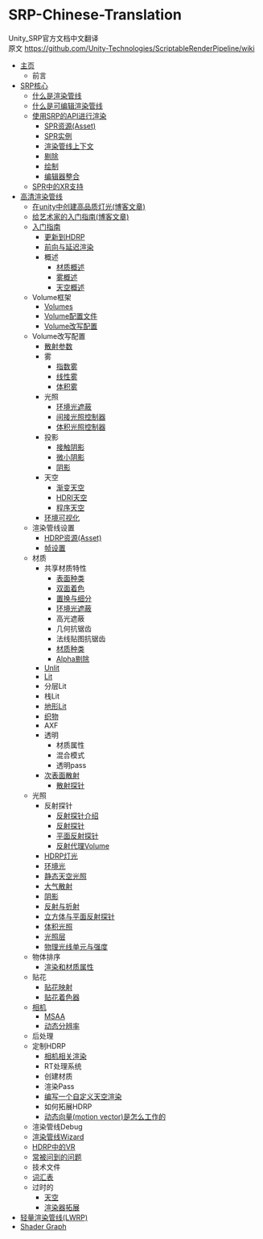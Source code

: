 # SRP-Chinese-Translation
Unity_SRP官方文档中文翻译 <br>
原文 <https://github.com/Unity-Technologies/ScriptableRenderPipeline/wiki>

* [主页](https://github.com/shenzhou05/SRP-Chinese-Translation/blob/master/Home.md)
  * 前言
* [SRP核心](https://github.com/shenzhou05/SRP-Chinese-Translation/blob/master/Core-SRP.md)
  * [什么是渲染管线](https://github.com/shenzhou05/SRP-Chinese-Translation/blob/master/High-Definition-Render-Pipeline-overview.md)
  * [什么是可编辑渲染管线](https://github.com/shenzhou05/SRP-Chinese-Translation/blob/master/What-is-a-Scriptable-Render-Pipeline.md)
  * [使用SRP的API进行渲染](https://github.com/shenzhou05/SRP-Chinese-Translation/blob/master/SRP-Overview.md)
    * [SPR资源(Asset)](https://github.com/shenzhou05/SRP-Chinese-Translation/blob/master/SRP-Asset.md)
    * [SPR实例](https://github.com/shenzhou05/SRP-Chinese-Translation/blob/master/SRP-Instance.md)
    * [渲染管线上下文](https://github.com/shenzhou05/SRP-Chinese-Translation/blob/master/SRP-Context.md)
    * [剔除](https://github.com/shenzhou05/SRP-Chinese-Translation/blob/master/SRP-Culling.md)
    * [绘制](https://github.com/shenzhou05/SRP-Chinese-Translation/blob/master/SRP-Drawing.md)
    * [编辑器整合](https://github.com/shenzhou05/SRP-Chinese-Translation/blob/master/SRP-Editor.md)
  * [SPR中的XR支持](https://github.com/shenzhou05/SRP-Chinese-Translation/blob/master/XR-for-SRP.md)
* [高清渲染管线](https://github.com/shenzhou05/SRP-Chinese-Translation/blob/master/High-Definition-Render-Pipeline-overview.md)
  * [在unity中创建高品质灯光(博客文章)](https://blogs.unity3d.com/2019/02/05/create-high-quality-light-fixtures-in-unity/)
  * [给艺术家的入门指南(博客文章)](https://blogs.unity3d.com/2018/09/24/the-high-definition-render-pipeline-getting-started-guide-for-artists/)
  * [入门指南](https://github.com/shenzhou05/SRP-Chinese-Translation/blob/master/Pages/HDRP/Getting-started-with-HDRP.md)
    * [更新到HDRP](https://github.com/shenzhou05/SRP-Chinese-Translation/blob/master/Pages/HDRP/Upgrading-to-HDRP.md)
    * [前向与延迟渲染](https://github.com/shenzhou05/SRP-Chinese-Translation/blob/master/Pages/HDRP/Forward-And-Deferred-Rendering.md)
    * 概述
      * [材质概述](https://github.com/shenzhou05/SRP-Chinese-Translation/blob/master/Pages/HDRP/Materials-Shaders-Overview.md)
      * [雾概述](https://github.com/shenzhou05/SRP-Chinese-Translation/blob/master/Pages/HDRP/Fog-Overview.md)
      * [天空概述](https://github.com/shenzhou05/SRP-Chinese-Translation/blob/master/Pages/HDRP/Sky-Overview.md)
  * Volume框架
    * [Volumes](https://github.com/shenzhou05/SRP-Chinese-Translation/blob/master/Pages/HDRP/Volumes.md)
    * [Volume配置文件](https://github.com/shenzhou05/SRP-Chinese-Translation/blob/master/Pages/HDRP/Volume-Profile.md)
    * [Volume改写配置](https://github.com/shenzhou05/SRP-Chinese-Translation/blob/master/Pages/HDRP/Volume-Overrides.md)
  * Volume改写配置
    * [散射参数](https://github.com/shenzhou05/SRP-Chinese-Translation/blob/master/Diffusion-Profile-Override.md)
    * 雾
      * [指数雾](https://github.com/shenzhou05/SRP-Chinese-Translation/blob/master/Exponential-Fog.md)
      * [线性雾](https://github.com/shenzhou05/SRP-Chinese-Translation/blob/master/Pages/HDRP/Linear-Fog.md)
      * [体积雾](https://github.com/shenzhou05/SRP-Chinese-Translation/blob/master/Pages/HDRP/Volumetric-Fog.md)
    * 光照
      * [环境光遮蔽](https://github.com/shenzhou05/SRP-Chinese-Translation/blob/master/Ambient-Occlusion-Override.md)
      * [间接光照控制器](https://github.com/shenzhou05/SRP-Chinese-Translation/blob/master/Pages/HDRP/Indirect-lighting-controller.md)
      * [体积光照控制器](https://github.com/shenzhou05/SRP-Chinese-Translation/blob/master/Pages/HDRP/Volumetric-Lighting-Controller.md)
    * 投影
      * [接触阴影](https://github.com/shenzhou05/SRP-Chinese-Translation/blob/master/Pages/HDRP/Contact-Shadows.md)
      * [微小阴影](https://github.com/shenzhou05/SRP-Chinese-Translation/blob/master/Micro-Shadows.md)
      * [阴影](https://github.com/shenzhou05/SRP-Chinese-Translation/blob/master/Pages/HDRP/HD-Shadow-Settings.md)
    * 天空
      * [渐变天空](https://github.com/shenzhou05/SRP-Chinese-Translation/blob/master/Pages/HDRP/Gradient-Sky.md)
      * [HDRI天空](https://github.com/shenzhou05/SRP-Chinese-Translation/blob/master/Pages/HDRP/HDRI-Sky.md)
      * [程序天空](https://github.com/shenzhou05/SRP-Chinese-Translation/blob/master/Pages/HDRP/Procedural-Sky.md)
    * [环境可视化](https://github.com/shenzhou05/SRP-Chinese-Translation/blob/master/Pages/HDRP/Visual-Environment.md)
  * 渲染管线设置
    * [HDRP资源(Asset)](https://github.com/shenzhou05/SRP-Chinese-Translation/blob/master/HDRP-Asset.md)
    * [帧设置](https://github.com/shenzhou05/SRP-Chinese-Translation/blob/master/Pages/HDRP/Frame-Settings.md)
  * 材质
    * 共享材质特性
      * [表面种类](https://github.com/shenzhou05/SRP-Chinese-Translation/blob/master/Pages/HDRP/Surface-Type.md)
      * [双面着色](https://github.com/shenzhou05/SRP-Chinese-Translation/blob/master/Pages/HDRP/Double-Sided.md)
      * [置换与细分](https://github.com/shenzhou05/SRP-Chinese-Translation/blob/master/Displacement-and-Tessellation.md)
      * [环境光遮蔽](https://github.com/shenzhou05/SRP-Chinese-Translation/blob/master/Pages/HDRP/Ambient-Occlusion.md)
      * 高光遮蔽
      * 几何抗锯齿
      * 法线贴图抗锯齿
      * [材质种类](https://github.com/shenzhou05/SRP-Chinese-Translation/blob/master/Pages/HDRP/Material-Type.md)
      * [Alpha剔除](https://github.com/shenzhou05/SRP-Chinese-Translation/blob/master/Pages/HDRP/Alpha-Clipping.md)
    * [Unlit](https://github.com/shenzhou05/SRP-Chinese-Translation/blob/master/Pages/HDRP/Unlit-Shader.md)
    * [Lit](https://github.com/shenzhou05/SRP-Chinese-Translation/blob/master/Pages/HDRP/Lit-Shader.md)
    * 分层Lit
    * 栈Lit
    * [地形Lit](https://github.com/shenzhou05/SRP-Chinese-Translation/blob/master/Terrain-Lit-Shader.md)
    * [织物](https://github.com/shenzhou05/SRP-Chinese-Translation/blob/master/Fabric.md)
    * AXF
    * 透明
      * 材质属性
      * 混合模式
      * 透明pass
    * [次表面散射](https://github.com/shenzhou05/SRP-Chinese-Translation/blob/master/Pages/HDRP/Subsurface-Scattering.md)
      * [散射探针](https://github.com/shenzhou05/SRP-Chinese-Translation/blob/master/Pages/HDRP/Diffusion-Profile.md)
  * 光照
    * 反射探针
      * [反射探针介绍](https://github.com/shenzhou05/SRP-Chinese-Translation/blob/master/Pages/HDRP/HDRP-Light-Component.md)
      * [反射探针](https://github.com/shenzhou05/SRP-Chinese-Translation/blob/master/Pages/HDRP/Environment-Lighting.md)
      * [平面反射探针](https://github.com/shenzhou05/SRP-Chinese-Translation/blob/master/Pages/HDRP/Static-Lighting-Sky.md)
      * [反射代理Volume](https://github.com/shenzhou05/SRP-Chinese-Translation/blob/master/Pages/HDRP/Reflection-Proxy-Volume.md)
    * [HDRP灯光](https://github.com/shenzhou05/SRP-Chinese-Translation/blob/master/Pages/HDRP/HDRP-Light-Component.md)
    * [环境光](https://github.com/shenzhou05/SRP-Chinese-Translation/blob/master/Pages/HDRP/Environment-Lighting.md)
    * [静态天空光照](https://github.com/shenzhou05/SRP-Chinese-Translation/blob/master/Pages/HDRP/Static-Lighting-Sky.md)
    * [大气散射](https://github.com/shenzhou05/SRP-Chinese-Translation/blob/master/Pages/HDRP/Atmospheric-Scattering.md)
    * [阴影](https://github.com/shenzhou05/SRP-Chinese-Translation/blob/master/Pages/HDRP/Shadows-in-HDRP.md)
    * [反射与折射](???)
    * [立方体与平面反射探针](https://github.com/shenzhou05/SRP-Chinese-Translation/blob/master/Cube-and-Planar-Reflection-Probes.md)
    * [体积光照](https://github.com/shenzhou05/SRP-Chinese-Translation/blob/master/Pages/HDRP/Volumetric-Lighting.md)
    * [光照层](https://github.com/shenzhou05/SRP-Chinese-Translation/blob/master/Pages/HDRP/Light-Layers.md)
    * [物理光线单元与强度](https://github.com/shenzhou05/SRP-Chinese-Translation/blob/master/Pages/HDRP/Physical-Light-Units.md)
  * 物体排序
    * [渲染和材质属性](https://github.com/shenzhou05/SRP-Chinese-Translation/blob/master/Pages/HDRP/Renderer-And-Material-Priority.md)
  * 贴花
    * [贴花映射](https://github.com/shenzhou05/SRP-Chinese-Translation/blob/master/Pages/HDRP/Decal-Projector.md)
    * [贴花着色器](https://github.com/shenzhou05/SRP-Chinese-Translation/blob/master/Pages/HDRP/Decal-Shader.md)
  * [相机](https://github.com/shenzhou05/SRP-Chinese-Translation/blob/master/Pages/HDRP/HDRPCamera.md)
    * [MSAA](https://github.com/shenzhou05/SRP-Chinese-Translation/blob/master/Pages/HDRP/MSAA.md)
    * [动态分辨率](https://github.com/shenzhou05/SRP-Chinese-Translation/blob/master/Pages/HDRP/Dynamic-Resolution.md)
  * 后处理
  * 定制HDRP
    * [相机相关渲染](https://github.com/shenzhou05/SRP-Chinese-Translation/blob/master/Pages/HDRP/Camera-Relative-Rendering-in-HDRP.md)
    * RT处理系统
    * 创建材质
    * 渲染Pass
    * [编写一个自定义天空渲染](https://github.com/shenzhou05/SRP-Chinese-Translation/blob/master/Pages/HDRP/Writing-A-Custom-Sky-Renderer.md)
    * 如何拓展HDRP
    * [动态向量(motion vector)是怎么工作的](https://github.com/shenzhou05/SRP-Chinese-Translation/blob/master/Pages/HDRP/How-motion-vector-work.md)
  * 渲染管线Debug
  * [渲染管线Wizard](https://github.com/shenzhou05/SRP-Chinese-Translation/blob/master/Render-Pipeline-Wizard.md)
  * [HDRP中的VR](https://github.com/shenzhou05/SRP-Chinese-Translation/blob/master/Pages/HDRP/VR-in-HDRP.md)
  * [常被问到的问题](https://github.com/shenzhou05/SRP-Chinese-Translation/blob/master/Pages/HDRP/High-Definition-Render-Pipeline-FAQ.md)
  * 技术文件
  * [词汇表](https://github.com/shenzhou05/SRP-Chinese-Translation/blob/master/Pages/HDRP/Glossary.md)
  * 过时的
    * [天空](https://github.com/shenzhou05/SRP-Chinese-Translation/blob/master/Pages/HDRP/HDRP-Sky.md)
    * [渲染器拓展](https://github.com/shenzhou05/SRP-Chinese-Translation/blob/master/Pages/HDRP/Renderer-Extensions.md)
* [轻量渲染管线(LWRP)](https://github.com/shenzhou05/SRP-Chinese-Translation/blob/master/Pages/LWRP/Lightweight-Render-Pipeline.md)
* [Shader Graph](https://github.com/shenzhou05/SRP-Chinese-Translation/blob/master/Pages/ShaderGraph/ShaderGraph/Shader-Graph.md)
